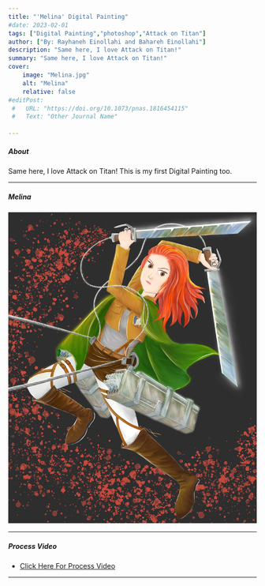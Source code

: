 ```yaml
---
title: "'Melina' Digital Painting" 
#date: 2023-02-01
tags: ["Digital Painting","photoshop","Attack on Titan"]
author: ["By: Rayhaneh Einollahi and Bahareh Einollahi"]
description: "Same here, I love Attack on Titan!" 
summary: "Same here, I love Attack on Titan!" 
cover:
    image: "Melina.jpg"
    alt: "Melina"
    relative: false
#editPost:
 #   URL: "https://doi.org/10.1073/pnas.1816454115"
 #   Text: "Other Journal Name"

---
```


##### About

Same here, I love Attack on Titan!
This is my first Digital Painting too.

---

##### Melina

![](Melina.jpg)

---
##### Process Video
+ [Click Here For Process Video](https://www.youtube.com/watch?v=QlZBisuBGQM)
---